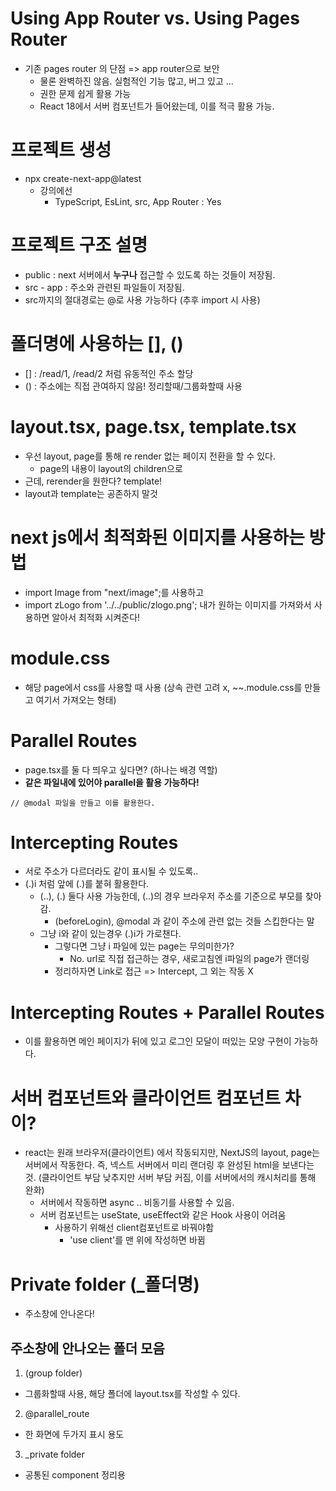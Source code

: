 # Using App Router vs. Using Pages Router
- 기존 pages router 의 단점 => app router으로 보안
    - 물론 완벽하진 않음. 실험적인 기능 많고, 버그 있고 ...
    - 권한 문제 쉽게 활용 가능
    - React 18에서 서버 컴포넌트가 들어왔는데, 이를 적극 활용 가능.

# 프로젝트 생성
- npx create-next-app@latest
    - 강의에선
        - TypeScript, EsLint, src, App Router : Yes

# 프로젝트 구조 설명
- public : next 서버에서 **누구나** 접근할 수 있도록 하는 것들이 저장됨.
- src - app : 주소와 관련된 파일들이 저장됨.
- src까지의 절대경로는 @로 사용 가능하다 (추후 import 시 사용)

# 폴더명에 사용하는 [], ()
- [] : /read/1, /read/2 처럼 유동적인 주소 할당
- () : 주소에는 직접 관여하지 않음! 정리할때/그룹화할때 사용

# layout.tsx, page.tsx, template.tsx
- 우선 layout, page를 통해 re render 없는 페이지 전환을 할 수 있다.
    - page의 내용이 layout의 children으로
- 근데, rerender을 원한다? template!
- layout과 template는 공존하지 말것

# next js에서 최적화된 이미지를 사용하는 방법
- import Image from "next/image";를 사용하고
- import zLogo from '../../public/zlogo.png'; 내가 원하는 이미지를 가져와서 사용하면 알아서 최적화 시켜준다!

# module.css
- 해당 page에서 css를 사용할 때 사용 (상속 관련 고려 x, ~~.module.css를 만들고 여기서 가져오는 형태)

# Parallel Routes
- page.tsx를 둘 다 띄우고 싶다면? (하나는 배경 역할)
- **같은 파일내에 있어야 parallel을 활용 가능하다!**
```tsx
// @modal 파일을 만들고 이를 활용한다.
```

# Intercepting Routes
- 서로 주소가 다르더라도 같이 표시될 수 있도록..
- (.)i 처럼 앞에 (.)를 붙혀 활용한다.
    - (..), (.) 둘다 사용 가능한데, (..)의 경우 브라우저 주소를 기준으로 부모를 찾아감.
        - (beforeLogin), @modal 과 같이 주소에 관련 없는 것들 스킵한다는 말
    - 그냥 i와 같이 있는경우 (.)i가 가로챈다.
        - 그렇다면 그냥 i 파일에 있는 page는 무의미한가?
            - No. url로 직접 접근하는 경우, 새로고침엔 i파일의 page가 랜더링
        - 정리하자면 Link로 접근 => Intercept, 그 외는 작동 X

# Intercepting Routes + Parallel Routes
- 이를 활용하면 메인 페이지가 뒤에 있고 로그인 모달이 떠있는 모양 구현이 가능하다.

# 서버 컴포넌트와 클라이언트 컴포넌트 차이?
- react는 원래 브라우저(클라이언트) 에서 작동되지만, NextJS의 layout, page는 서버에서 작동한다. 즉, 넥스트 서버에서 미리 랜더링 후 완성된 html을 보낸다는 것. (클라이언트 부담 낮추지만 서버 부담 커짐, 이를 서버에서의 캐시처리를 통해 완화)
    - 서버에서 작동하면 async .. 비동기를 사용할 수 있음.
    - 서버 컴포넌트는 useState, useEffect와 같은 Hook 사용이 어려움
        - 사용하기 위해선 client컴포넌트로 바꿔야함
            - 'use client'를 맨 위에 작성하면 바뀜

# Private folder (_폴더명)
- 주소창에 안나온다!

## 주소창에 안나오는 폴더 모음
1. (group folder)
- 그룹화할때 사용, 해당 폴더에 layout.tsx를 작성할 수 있다.
2. @parallel_route
- 한 화면에 두가지 표시 용도
3. _private folder
- 공통된 component 정리용
